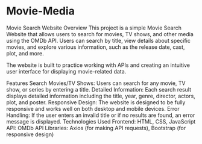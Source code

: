 # Movie-Media
Movie Search Website
Overview
This project is a simple Movie Search Website that allows users to search for movies, TV shows, and other media using the OMDb API. Users can search by title, view details about specific movies, and explore various information, such as the release date, cast, plot, and more.

The website is built to practice working with APIs and creating an intuitive user interface for displaying movie-related data.

Features
Search Movies/TV Shows: Users can search for any movie, TV show, or series by entering a title.
Detailed Information: Each search result displays detailed information including the title, year, genre, director, actors, plot, and poster.
Responsive Design: The website is designed to be fully responsive and works well on both desktop and mobile devices.
Error Handling: If the user enters an invalid title or if no results are found, an error message is displayed.
Technologies Used
Frontend: HTML, CSS, JavaScript
API: OMDb API
Libraries: Axios (for making API requests), Bootstrap (for responsive design)